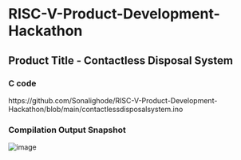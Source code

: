 # RISC-V-Product-Development-Hackathon

<h2>Product Title - Contactless Disposal System</h2>

<h3>C code</h3>
https://github.com/Sonalighode/RISC-V-Product-Development-Hackathon/blob/main/contactlessdisposalsystem.ino

<h3>Compilation Output Snapshot</h3>

![image](https://github.com/Sonalighode/RISC-V-Product-Development-Hackathon/assets/125658017/99d26c60-4518-4c60-9b19-670f70136bc9)
